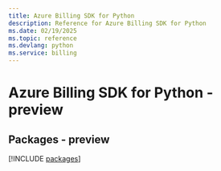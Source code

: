 ```yaml
---
title: Azure Billing SDK for Python
description: Reference for Azure Billing SDK for Python
ms.date: 02/19/2025
ms.topic: reference
ms.devlang: python
ms.service: billing
---
```

# Azure Billing SDK for Python - preview
## Packages - preview
[!INCLUDE [packages](billing-index.md)]